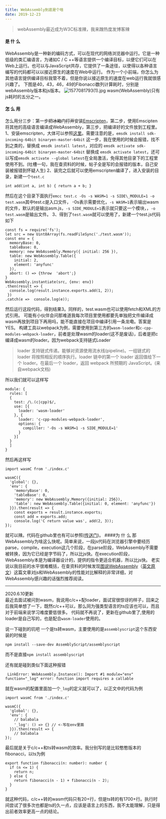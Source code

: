 ```yaml
---
title: WebAssembly到底是个啥
date: 2019-12-23
---
```

>webAssembly最近成为W3C标准辣，我来蹭热度发博客辣

#### 是 什 么
WebAssembly是一种新的编码方式，可以在现代的网络浏览器中运行。它是一种低级的类汇编语言，为诸如C / C ++等语言提供一个编译目标，以便它们可以在Web上运行。也可以与JavaScript共存，它提供了一条途径，以使得以各种语言编写的代码都可以以接近原生的速度在Web中运行。
作为一个小前端，你怎么为其他语言提供编译目标我管不着，但是你说以接近原生的速度在web运行我就很感兴趣了。
下图是40，43，46，49的Fibonacci数列计算耗时，分别是webAssembly版本和js版本。
![1577081793\(1\).jpg](https://segmentfault.com/img/bVbBQdT)
wasm(WebAssembly)只有js耗时的五分之一。
#### 怎 么 用
怎么用分三步：第一步~~把冰箱门打开~~安装[Emscripten](https://github.com/kripken/emscripten)，第二步，使用Emscipten将其他的高级语言编译成WebAssembly，第三步，把编译好的文件放到工程里。
1、安装emscripten，大体可以参照[这里](http://webassembly.org.cn/getting-started/developers-guide/)。需要注意的是，`emsdk install sdk-incoming-64bit binaryen-master-64bit` 这一步，我在使用的时候会报错，找不到之类的，替换成 `emsdk install latest`，对应的 `emsdk activate sdk-incoming-64bit binaryen-master-64bit` 替换成 `emsdk activate latest`，还可以写成`emsdk activate --global latest`在全局激活，免得其他目录下的工程里使用不到。(吐槽一句，我在查资料的时候，帖子全是写的会报错的版本，自己安装被报错到怀疑人生)
2、装完之后就可以使用emscripten编译了，进入安装的目录，新建一个`test.c`
```
int add(int a, int b) { return a + b; }
```
然后在这个目录下面执行`emcc test.c -Os -s WASM=1 -s SIDE\_MODULE=1 -o test.wasm`其中test.c是入口文件， -0s表示需要优化，`-s WASM=1`表示输出wasm的文件，默认的是输出asm.js，`-s SIDE_MODULE=1`表示就只要这一个模块，，`-o test.wasm`是输出文件。
3、得到了`test.wasm`就可以使用了，新建一个test.js代码如下
```
const fs = require('fs');
let src = new Uint8Array(fs.readFileSync('./test.wasm'));
const env = { 
  memoryBase: 0, 
  tableBase: 0, 
  memory: new WebAssembly.Memory({ initial: 256 }), 
  table: new WebAssembly.Table({ 
    initial: 2, 
    element: 'anyfunc' 
  }), 
  abort: () => {throw  'abort';} 
}
WebAssembly.instantiate(src, {env: env})
.then(result => {    
  console.log(result.instance.exports.add(1, 2)); 
 })
.catch(e =>  console.log(e));
```
然后运行这段代码，得到结果3。同样的，test.wasm也可以使用fetch和XML的方式引用。
可能有小伙伴会问那难道我每次项目里使用都要先单独把文件编译成wasm再放到项目下再用吗，能不能直接在项目中编译引用一条龙嘞。答案是YES。
构建工具以webpack为例，需要使用到第三方的`wasm-loader`和`c-cpp-modules-webpack-loader`，前者是处理wasm的loader(这不是废话)，后者是把c编译成wasm的loader。因为webpack支持链式Loader
>loader 支持链式传递。能够对资源使用流水线(pipeline)。一组链式的 loader 将按照相反的顺序执行。loader 链中的第一个 loader 返回值给下一个 loader。在最后一个 loader，返回 webpack 所预期的 JavaScript。(来自webpack文档)

所以我们就可以这样写
```
module: {
  rules: [
  {
    test: /\.(c|cpp)$/,
    use: [{
      loader: 'wasm-loader'
    }, {
      loader: 'c-cpp-modules-webpack-loader',
      options: {
        compiller: '-Os -s WASM=1 -s SIDE_MODULE=1'
      }
    }]
  }
  ]
}
```
然后再这样写
```
import wasmC from './index.c'

wasmC({
  'global': {},
  'env': {
    'memoryBase': 0,
    'tableBase': 0,
    'memory': new WebAssembly.Memory({initial: 256}),
    'table': new WebAssembly.Table({initial: 0, element: 'anyfunc'})
  }}).then(result => {
    const exports = result.instance.exports;
    const add = exports.add;
    console.log('C return value was', add(2, 3));
});
```
就可以辣。代码在github里也有可以参照([传送门](https://github.com/cvSoldier/WebAssembly-in-Vue))。
####为 什 么
那WebAssembly为啥这么快呢。简单来说，一段js代码在浏览器引擎中要经历parse，compile，execution这几个阶段，在parse阶段，WebAssembly不需要被转换，因为它已经是字节码了，所以比js快。在execution阶段，WebAssembly本是为编译器设计的，提供的指令更适合机器，所以比js快。
老实说以我目前的水平很难概括，在查资料的时候发现[图说WebAssembly](https://www.zcfy.cc/article/an-abridged-cartoon-introduction-to-webassembly-ndash-smashing-magazine)（[英文原文](https://www.smashingmagazine.com/2017/05/abridged-cartoon-introduction-webassembly/#comments-abridged-cartoon-introduction-webassembly)）这篇文章对js和WebAssembly的性能对比解释的非常详细，对WebAssembly感兴趣的话强烈推荐阅读。

------
2020.6.10更新  
最近去面试被问到wasm，我说用c/c++配loader，面试官很惊讶的样子，回来之后我简单想了一下，既然c/c++可以，那么同为强类型语言的ts应该也可以，而且对于前端来说学习难度要低很多。
代码就不再说了，更新在github里了,使用的loader是自己写的，也是配合`wasm-loader`使用的。

说一下碰到的坑吧
一个是ts转wasm，主要使用的是`assemblyscript`这个东西安装的时候是
```
npm install --save-dev AssemblyScript/assemblyscript
```
而不是直接`npm install assemblyscript`

还有就是碰到类似下面这种报错
```
 LinkError: WebAssembly.Instance(): Import #1 module="env" function="_log" error: function import requires a callable
```
就在wasm的配置里面加一个`_log`的定义就可以了，以正文中的代码为例
```
import wasmC from './index.c'

wasmC({
  'global': {},
  'env': {
    // balabala
    '_log': () => {} // <-写在env里面
  }}).then(result => {
    // balabala
});
```

最后就是关于c/c++和ts转wasm的效率。我分别写的是比较憨憨版本的fibonacci，以ts为例
```
export function fibonacci(n: number): number {
  if (n <= 1) {
    return n;
  } else {
    return fibonacci(n - 1) + fibonacci(n - 2);
  }
}
```
就这种代码，c/c++转的wasm代码只有20+行，但是ts转的有1700+行。执行时间尝试了很多次也都是ts的久一点，应该是语言上的东西，我不太能理解，只是得出前者效率更高一点的结论。